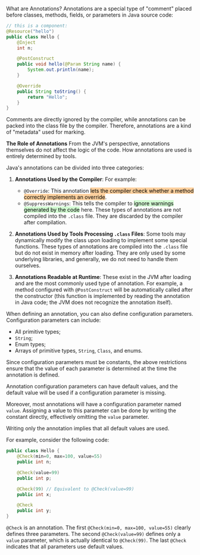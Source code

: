 What are Annotations? Annotations are a special type of "comment" placed before classes, methods, fields, or parameters in Java source code:

```java
// this is a component:
@Resource("hello")
public class Hello {
    @Inject
    int n;

    @PostConstruct
    public void hello(@Param String name) {
        System.out.println(name);
    }

    @Override
    public String toString() {
        return "Hello";
    }
}
```

Comments are directly ignored by the compiler, while annotations can be packed into the class file by the compiler. Therefore, annotations are a kind of "metadata" used for marking.

**The Role of Annotations**
From the JVM's perspective, annotations themselves do not affect the logic of the code. How annotations are used is entirely determined by tools.

Java's annotations can be divided into three categories:

1. **Annotations Used by the Compiler**: For example:
   - `@Override`: This annotation <mark style="background: #FFB86CA6;">lets the compiler check whether a method correctly implements an override</mark>.
   - `@SuppressWarnings`: This tells the compiler to <mark style="background: #BBFABBA6;">ignore warnings generated by the code</mark> here.
   These types of annotations are not compiled into the `.class` file. They are discarded by the compiler after compilation.

2. **Annotations Used by Tools Processing `.class` Files**: Some tools may dynamically modify the class upon loading to implement some special functions. These types of annotations are compiled into the `.class` file but do not exist in memory after loading. They are only used by some underlying libraries, and generally, we do not need to handle them ourselves.

3. **Annotations Readable at Runtime**: These exist in the JVM after loading and are the most commonly used type of annotation. For example, a method configured with `@PostConstruct` will be automatically called after the constructor (this function is implemented by reading the annotation in Java code; the JVM does not recognize the annotation itself).

When defining an annotation, you can also define configuration parameters. Configuration parameters can include:
- All primitive types;
- `String`;
- Enum types;
- Arrays of primitive types, `String`, `Class`, and enums.

Since configuration parameters must be constants, the above restrictions ensure that the value of each parameter is determined at the time the annotation is defined.

Annotation configuration parameters can have default values, and the default value will be used if a configuration parameter is missing.

Moreover, most annotations will have a configuration parameter named `value`. Assigning a value to this parameter can be done by writing the constant directly, effectively omitting the `value` parameter.

Writing only the annotation implies that all default values are used.

For example, consider the following code:

```java
public class Hello {
    @Check(min=0, max=100, value=55)
    public int n;

    @Check(value=99)
    public int p;

    @Check(99) // Equivalent to @Check(value=99)
    public int x;

    @Check
    public int y;
}
```

`@Check` is an annotation. The first `@Check(min=0, max=100, value=55)` clearly defines three parameters. The second `@Check(value=99)` defines only a `value` parameter, which is actually identical to `@Check(99)`. The last `@Check` indicates that all parameters use default values.